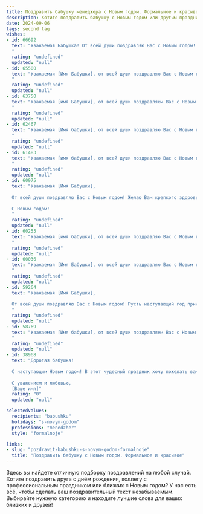 ```yaml
---
title: Поздравить бабушку менеджера с Новым годом. Формальное и красивое
description: Хотите поздравить бабушку с Новым годом или другим праздником? Наш ИИ создаст незабываемое поздравление, а вы обязательно выделитесь среди других.  
date: 2024-09-06
tags: second tag
wishes:
- id: 66692
  text: "Уважаемая Бабушка! От всей души поздравляю Вас с Новым годом! Желаю Вам крепкого здоровья, семейного благополучия, радости и позитивных эмоций в наступающем году! Пусть он принесет Вам новые победы и достижения, а также тепло и уют в Вашем доме.
  "
  rating: "undefined"
  updated: "null"
- id: 65500
  text: "Уважаемая [Имя Бабушки], от всей души поздравляю Вас с Новым годом! Желаю Вам крепкого здоровья, семейного тепла, благополучия и исполнения всех желаний. Пусть грядущий год будет наполнен яркими событиями, радостными встречами и приятными сюрпризами. Пусть работа менеджера приносит Вам удовлетворение и новые достижения. С Новым годом!
  "
  rating: "undefined"
  updated: "null"
- id: 63750
  text: "Уважаемая [имя Бабушки], от всей души поздравляем Вас с Новым годом! Желаем Вам крепкого здоровья, семейного благополучия, радости и приятных моментов в новом году. Пусть он будет полон ярких событий, добрых встреч и исполнения всех желаний!
  "
  rating: "undefined"
  updated: "null"
- id: 62467
  text: "Уважаемая [Имя бабушки], от всей души поздравляю Вас с Новым годом! Желаю Вам крепкого здоровья, семейного благополучия, радости и праздничного настроения. Пусть грядущий год будет наполнен яркими моментами, приятными встречами и исполнением всех Ваших желаний!
  "
  rating: "undefined"
  updated: "null"
- id: 61483
  text: "Уважаемая [имя бабушки], от всей души поздравляю Вас с Новым годом! Желаю Вам крепкого здоровья, море радости, тепла и уюта в доме, а также успехов в Вашей нелегкой, но такой важной работе менеджера. Пусть Новый год принесет Вам только приятные моменты и исполнение всех желаний!
  "
  rating: "undefined"
  updated: "null"
- id: 60975
  text: "Уважаемая [Имя Бабушки],
  
  От всей души поздравляю Вас с Новым годом! Желаю Вам крепкого здоровья, благополучия,  ярких  и радостных моментов в новом году. Пусть все Ваши начинания будут успешными, а окружение  -  добрым и  преданным.
  
  С Новым годом!
  "
  rating: "undefined"
  updated: "null"
- id: 60255
  text: "Уважаемая [имя бабушки], от всей души поздравляю Вас с Новым годом! Желаю Вам крепкого здоровья, радости, семейного тепла и благополучия в новом году. Пусть все задуманное исполнится, а работа, которую Вы выполняете, приносит Вам удовольствие и удовлетворение. С Новым годом!
  "
  rating: "undefined"
  updated: "null"
- id: 60036
  text: "Уважаемая [Имя Бабушки], от всей души поздравляю Вас с Новым годом! Желаю Вам крепкого здоровья, семейного благополучия, душевного тепла и светлых моментов в наступающем году. Пусть Новый год подарит Вам радость, удачу и исполнение всех желаний.
  "
  rating: "undefined"
  updated: "null"
- id: 59264
  text: "Уважаемая [Имя Бабушки],
  
  От всей души поздравляю Вас с Новым годом! Пусть наступающий год принесет Вам крепкое здоровье,  радость, благополучие и исполнение всех желаний. Пусть все дела, которые Вы ведете, как опытный менеджер, будут успешными, а в Вашем доме всегда царит уют и гармония.
  "
  rating: "undefined"
  updated: "null"
- id: 58769
  text: "Уважаемая [Имя бабушки], от всей души поздравляем Вас с Новым годом! Желаем Вам крепкого здоровья, семейного благополучия, радости и светлых моментов в Новом году. Пусть все задуманное сбудется, а рядом будут близкие и любимые люди.
  "
  rating: "undefined"
  updated: "null"
- id: 38968
  text: "Дорогая бабушка!
  
  С наступающим Новым годом! В этот чудесный праздник хочу пожелать вам здоровья, счастья и благополучия. Пусть каждый день нового года будет наполнен радостью и теплотой, а все ваши мечты и желания сбудутся. Вы — опора и вдохновение для нашей семьи, и мы благодарны вам за вашу мудрость и заботу.
  
  С уважением и любовью,
  [Ваше имя]"
  rating: "0"
  updated: "null"

selectedValues:
  recipients: "babushku"
  holidays: "s-novym-godom"
  professions: "menedzher"
  style: "formalnoje"

links:
- slug: "pozdravit-babushku-s-novym-godom-formalnoje"
  title: "Поздравить бабушку с Новым годом. Формальное и красивое"
---
```


Здесь вы найдете отличную подборку поздравлений на любой случай. 
Хотите поздравить друга с днём рождения, коллегу с профессиональным праздником или близких с Новым годом? У нас есть всё, чтобы сделать ваш поздравительный текст незабываемым. Выбирайте нужную категорию и находите лучшие слова для ваших близких и друзей!
